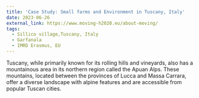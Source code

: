 ```yaml
---
title: 'Case Study: Small farms and Environment in Tuscany, Italy'
date: 2023-06-26
external_link: https://www.moving-h2020.eu/about-moving/
tags:
  - Sillico village,Tuscany, Italy
  - Garfanala
  - IMRD Erasmus, EU
---
```


Tuscany, while primarily known for its rolling hills and vineyards, also has a mountainous area in its northern region called the Apuan Alps. These mountains, located between the provinces of Lucca and Massa Carrara, offer a diverse landscape with alpine features and are accessible from popular Tuscan cities.

<!--more-->
